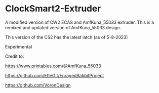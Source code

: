 # ClockSmart2-Extruder
A modified version of CW2 ECAS and AmfKuna_55033 extruder. This is a remixed and updated version of AmfKuna_55033 design.

This version of the CS2 has the latest latch (as of 5-8-2023)

Experimental





Credit to:

https://www.printables.com/@AmfKuna_55033

https://github.com/EtteGit/EnragedRabbitProject

https://github.com/VoronDesign
